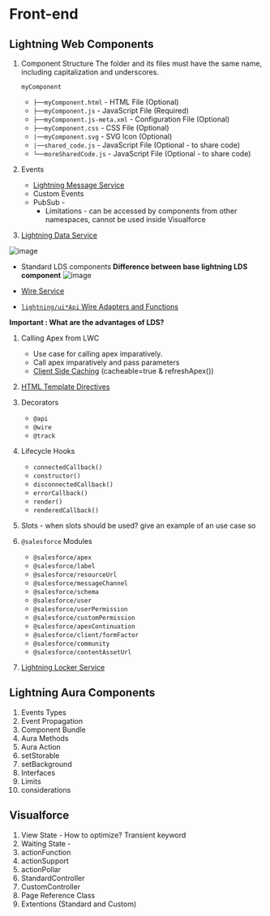 # Front-end

## Lightning Web Components

1. Component Structure
   The folder and its files must have the same name, including capitalization and underscores.

    `myComponent`

    - `├──myComponent.html` - HTML File (Optional)
    - `├──myComponent.js` - JavaScript File (Required)
    - `├──myComponent.js-meta.xml` - Configuration File (Optional)
    - `├──myComponent.css` - CSS File (Optional)
    - `|──myComponent.svg` - SVG Icon (Optional)
    - `|──shared_code.js` - JavaScript File (Optional - to share code)
    - `└──moreSharedCode.js` - JavaScript File (Optional - to share code)

1. Events

    - [Lightning Message Service](https://developer.salesforce.com/docs/component-library/documentation/en/lwc/lwc.use_message_channel)
    - Custom Events
    - PubSub -
        - Limitations - can be accessed by components from other namespaces, cannot be used inside Visualforce

1. [Lightning Data Service](https://developer.salesforce.com/docs/component-library/documentation/en/lwc/lwc.data_ui_api)

![image](https://user-images.githubusercontent.com/34469349/153461038-ce6ff1c6-288c-4ef0-888f-a479352d1654.png)

   - Standard LDS components
**Difference between base lightning LDS component**
![image](https://user-images.githubusercontent.com/34469349/153460813-da92e3b3-c78a-4346-a03e-19c7a992fdf1.png)

   - [Wire Service](https://developer.salesforce.com/docs/component-library/documentation/en/lwc/lwc.data_wire_service_about)
   - [`lightning/ui*Api` Wire Adapters and Functions](https://developer.salesforce.com/docs/component-library/documentation/en/lwc/lwc.reference_ui_api)

**Important : What are the advantages of LDS?**
1. Calling Apex from LWC

    - Use case for calling apex imparatively.
    - Call apex imparatively and pass parameters
    - [Client Side Caching](https://developer.salesforce.com/docs/component-library/documentation/en/lwc/lwc.apex_result_caching) (cacheable=true & refreshApex())

1. [HTML Template Directives](https://developer.salesforce.com/docs/component-library/documentation/en/lwc/lwc.reference_directives)

1. Decorators

    - `@api`
    - `@wire`
    - `@track`

1. Lifecycle Hooks

    - `connectedCallback()`
    - `constructor()`
    - `disconnectedCallback()`
    - `errorCallback()`
    - `render()`
    - `renderedCallback()`

1. Slots - when slots should be used? give an example of an use case so

1. `@salesforce` Modules

    - `@salesforce/apex`
    - `@salesforce/label`
    - `@salesforce/resourceUrl`
    - `@salesforce/messageChannel`
    - `@salesforce/schema`
    - `@salesforce/user`
    - `@salesforce/userPermission`
    - `@salesforce/customPermission`
    - `@salesforce/apexContinuation`
    - `@salesforce/client/formFactor`
    - `@salesforce/community`
    - `@salesforce/contentAssetUrl`
    

1. [Lightning Locker Service](https://developer.salesforce.com/docs/component-library/documentation/en/lwc/lwc.security_locker_service)

## Lightning Aura Components

1. Events Types
1. Event Propagation
1. Component Bundle
1. Aura Methods
1. Aura Action
1. setStorable
1. setBackground
1. Interfaces
1. Limits
1. considerations


## Visualforce

1. View State - How to optimize? Transient keyword
1. Waiting State -
1. actionFunction
1. actionSupport
1. actionPollar
1. StandardController
1. CustomController
1. Page Reference Class
1. Extentions (Standard and Custom)
